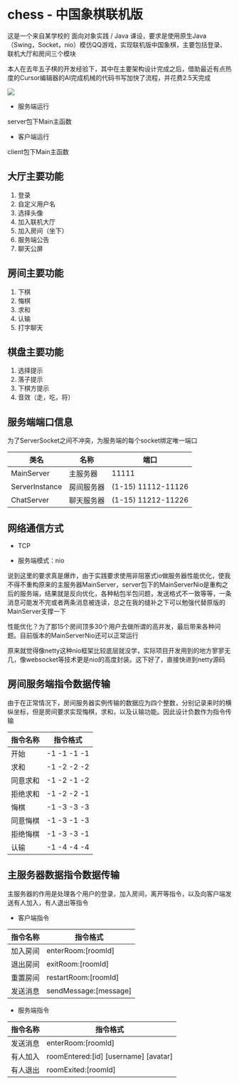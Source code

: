 # chess - 中国象棋联机版

这是一个来自某学校的 面向对象实践 / Java 课设，要求是使用原生Java（Swing，Socket，nio）模仿QQ游戏，实现联机版中国象棋，主要包括登录、联机大厅和房间三个模块

本人在去年五子棋的开发经验下，其中在主要架构设计完成之后，借助最近有点热度的Cursor编辑器的AI完成机械的代码书写加快了流程，并花费2.5天完成

![](https://static.longfish.site/passage/img/chess-preview.png)

- 服务端运行

server包下Main主函数

- 客户端运行

client包下Main主函数



## 大厅主要功能

1. 登录
2. 自定义用户名
3. 选择头像
4. 加入联机大厅
5. 加入房间（坐下）   
6. 服务端公告
5. 聊天公屏

## 房间主要功能

1. 下棋
2. 悔棋
3. 求和
4. 认输
5. 打字聊天

## 棋盘主要功能

1. 选择提示
2. 落子提示
3. 下棋方提示   
4. 音效（走，吃，将）

## 服务端端口信息

为了ServerSocket之间不冲突，为服务端的每个socket绑定唯一端口

| 类名           | 名称       | 端口               |
| -------------- | ---------- | ------------------ |
| MainServer     | 主服务器   | 11111              |
| ServerInstance | 房间服务器 | (1-15) 11112-11126 |
| ChatServer     | 聊天服务器 | (1-15) 11212-11226 |

## 网络通信方式

- TCP

- 服务端模式：nio

说到这里的要求真是爆炸，由于实践要求使用非阻塞式io做服务器性能优化，使我不得不重构原来的主服务器MainServer，server包下的MainServerNio是重构之后的服务端，结果就是反向优化，各种粘包半包问题，发送格式不一致等等，一条消息可能发不完或者两条消息被连读，总之在我的缝补之下可以勉强代替原版的MainServer支撑一下

性能优化？为了那15个房间顶多30个用户去做所谓的高并发，最后带来各种问题。目前版本的MainServerNio还可以正常运行

原来就觉得像netty这种nio框架比较底层就没学，实际项目开发用到的地方寥寥无几，像websocket等技术更是nio的高度封装。这下好了，直接快进到netty源码

## 房间服务端指令数据传输

由于在正常情况下，房间服务器实例传输的数据应为四个整数，分别记录来时的横纵坐标，但是房间要求实现悔棋，求和，以及认输功能。因此设计负数作为指令传输

| 指令名称 | 指令格式    |
| -------- | ----------- |
| 开始     | -1 -1 -1 -1 |
| 求和     | -1 -2 -2 -2 |
| 同意求和 | -1 -2 -1 -2 |
| 拒绝求和 | -1 -2 -2 -1 |
| 悔棋     | -1 -3 -3 -3 |
| 同意悔棋 | -1 -3 -1 -3 |
| 拒绝悔棋 | -1 -3 -3 -1 |
| 认输     | -1 -4 -4 -4 |

## 主服务器数据指令数据传输

主服务器的作用是处理各个用户的登录，加入房间，离开等指令，以及向客户端发送有人加入，有人退出等指令

- 客户端指令

| 指令名称 | 指令格式              |
| -------- | --------------------- |
| 加入房间 | enterRoom:[roomId]    |
| 退出房间 | exitRoom:[roomId]     |
| 重置房间 | restartRoom:[roomId]  |
| 发送消息 | sendMessage:[message] |

- 服务端指令

| 指令名称 | 指令格式                             |
| -------- | ------------------------------------ |
| 发送消息 | enterRoom:[roomId]                   |
| 有人加入 | roomEntered:[id] [username] [avatar] |
| 有人退出 | roomExited:[roomId]                  |
